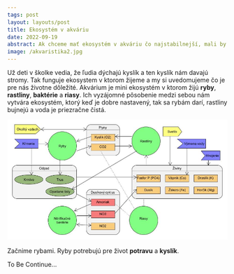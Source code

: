 ```yaml
---
tags: post
layout: layouts/post
title: Ekosystém v akváriu
date: 2022-09-19
abstract: Ak chceme mať ekosystém v akváriu čo najstabilnejší, mali by sme poznať zakladné procesy, ktoré v ňom prebiehajú.
image: /akvaristika2.jpg
---
```

Už deti v školke vedia, že ľudia dýchajú kyslík a ten kyslík nám davajú stromy.
Tak funguje ekosystem v ktorom žijeme a my si uvedomujeme čo je pre nás životne dôležité.
Akvárium je mini ekosystém v ktorom žijú **ryby**, **rastliny**, **baktérie** a **riasy**.
Ich vyzájomné pôsobenie medzi sebou nám vytvára ekosystém, ktorý keď je dobre nastavený, tak sa rybám darí, rastliny bujnejú a voda je priezračne čistá.

![Ekosystem v akvariu](/akvaristika2.jpg)

Začnime rybami. Ryby potrebujú pre život **potravu** a **kyslík**.

To Be Continue...